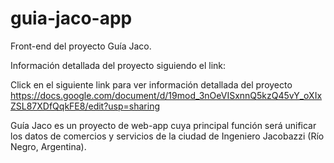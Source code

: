 # guia-jaco-app
Front-end del proyecto Guía Jaco.

Información detallada del proyecto siguiendo el link:

Click en el siguiente link para ver información detallada del proyecto https://docs.google.com/document/d/19mod_3nOeVISxnnQ5kzQ45vY_oXIxZSL87XDfQqkFE8/edit?usp=sharing

Guía Jaco es un proyecto de web-app cuya principal función será unificar los datos de comercios y servicios de la ciudad de Ingeniero Jacobazzi (Río Negro, Argentina).